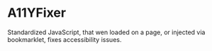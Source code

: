 # A11YFixer
Standardized JavaScript, that wen loaded on a page, or injected via bookmarklet, fixes accessibility issues.

